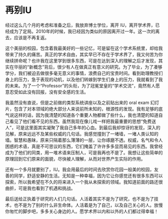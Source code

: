 # 再别IU


经过这么几个月的考虑和准备之后，我放弃博士学位，离开 IU，离开学术界，已经成为了定局。2010年的时候，我已经因为类似的原因离开过一年。这一次的离去，应该是不再复返。

这个美丽的校园，包含着我最美好的一些记忆，可是留在这个学术系统里，却给我带来了持久的痛苦。真正的学术自由，其实早已不存在于学术界了，我又何苦为你继续拼命呢？也许我在这里学到很多东西，可是在达到深入的理解之后才发现，其实在华丽的“新概念”背后，很少有人在做真正有意义的研究。为了毕业，为了凑够学分，我们被迫去做很多毫无意义的事情，浪费自己的宝贵时间。看到助理教授们身上的压力，急于表现的动机，以及他们转嫁到学生们身上的压力，我就看到了我的未来。为了一个“Professor”的头衔，为了冠冕堂皇的“学术交流”，竟然有人愿意忍受如此没有回报，没有安全感的生活。

我虽然没有直说，但是之前做的类型系统讲座以及之前贴出来的 oral exam 幻灯片，包含了对本领域的绝大部分人来说前所未知的，根源性的发现。我有足够的底气说这样的话，因为我清楚的知道各个重要人物都做了些什么，我也清楚的知道自己看见了他们看不见的东西。虽然我现在像儿戏一样把我最重要的思想“免费送人”，可是这里面其实凝聚了我自己多年的心血。到最后我却惊讶的发现，深入的见解，原来远远不及某些权威的几句话。我感觉撞到了一堵墙，一堵人类认知的墙。智慧和愚昧，原来只隔着那么薄薄的一层，让你琢磨不透。权威，名气和令人困惑的术语，真是不可思议的东西，它们掩盖了许许多多显而易见的东西。我曾经成为了他们的同类，用一堆术语来压制人，可是我再也不是了。我想让这些简单的原理回到它们原来的面貌，尽快被人理解，从而对世界产生实际的作用。

还有一个多月就要别了，IU。我会用最后的时间去欣赏你花园一般美的校园，友善的同学，舒适安静的生活。无知是一种幸福，因为它让你感觉还有很多东西可以探索，所以我希望在不久的将来进入一个我从未探索的领域。我知道前面的路还很曲折，可是我也看到了机遇和挑战。

最后送给正执着于研究的人们几句话。人活着其实不是为了研究，也不是为了技术，也不是为了别的什么非生命体。人活着是为了自己，以及自己关心的人。放慢你匆忙的脚步吧，多多关心身边的人。愿学术界以内和以外的人们都过得幸福！
